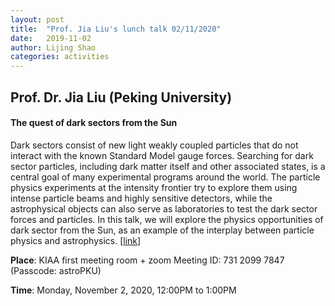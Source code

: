 ```yaml
---
layout: post
title:  "Prof. Jia Liu's lunch talk 02/11/2020"
date:   2019-11-02
author: Lijing Shao
categories: activities
---
```


## Prof. Dr. Jia Liu (Peking University)

#### The quest of dark sectors from the Sun

Dark sectors consist of new light weakly coupled particles that do not
interact with the known Standard Model gauge forces. Searching for dark
sector particles, including dark matter itself and other associated states,
is a central goal of many experimental programs around the world. The
particle physics experiments at the intensity frontier try to explore them
using intense particle beams and highly sensitive detectors, while the
astrophysical objects can also serve as laboratories to test the dark
sector forces and particles. In this talk, we will explore the physics
opportunities of dark sector from the Sun, as an example of the interplay
between particle physics and astrophysics.
[[link](http://kiaa.pku.edu.cn/info/1025/7322.htm)]

**Place**: KIAA first meeting room + zoom Meeting ID: 731 2099 7847 (Passcode: astroPKU)

**Time**: Monday, November 2, 2020, 12:00PM to 1:00PM
